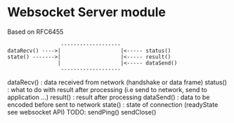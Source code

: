 Websocket Server module
=======================

Based on RFC6455

                     -------------------
    dataRecv() ---->|                   |<----- status()
    state() ------->|                   |<----- result()
                    |                   |<----- dataSend()
                     -------------------
                     
dataRecv() : data received from network (handshake or data frame)
status() : what to do with result after processing (i.e send to network, send to application ...)
result() : result after processing
dataSend() : data to be encoded before sent to network
state() : state of connection (readyState see websocket API)
TODO:
sendPing()
sendClose()